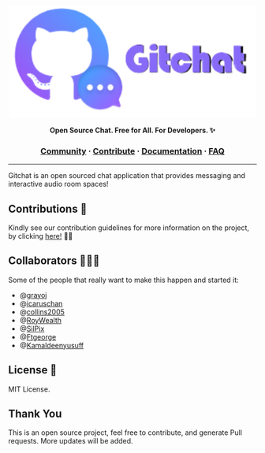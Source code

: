 <a href="https://gitchat.app"><p align="center">
<img width="500" src="Gitchat.png"/>
</a>
<p align="center">
<b>Open Source Chat. Free for All. For Developers. ✨</b>
</p>

<h3 align="center">
  <a href="">Community</a>
  <span> · </span>
  <a href="">Contribute</a>
  <span> · </span>
  <a href="">Documentation</a>
  <span> · </span>
  <a href="">FAQ</a>
</h3>

---

Gitchat is an open sourced chat application that provides messaging and interactive audio room spaces!

## Contributions 🎯

Kindly see our contribution guidelines for more information on the project, by clicking <a href="https://github.com/">here!</a> 🐱‍🏍

## Collaborators 👨‍👧‍👧

Some of the people that really want to make this happen and started it:

- @<a href="https://github.com/">grayoj</a>
- @<a href="https://github.com/">icaruschan</a>
- @<a href="https://github.com/">collins2005</a>
- @<a href="https://github.com/">RoyWealth</a>
- @<a href="https://github.com/">SilPix</a>
- @<a href="https://github.com/">Ftgeorge</a>
- @<a href="https://github.com/">Kamaldeenyusuff</a>

## License 🔑

MIT License.

## Thank You

This is an open source project, feel free to contribute, and generate Pull requests. More updates will be added.